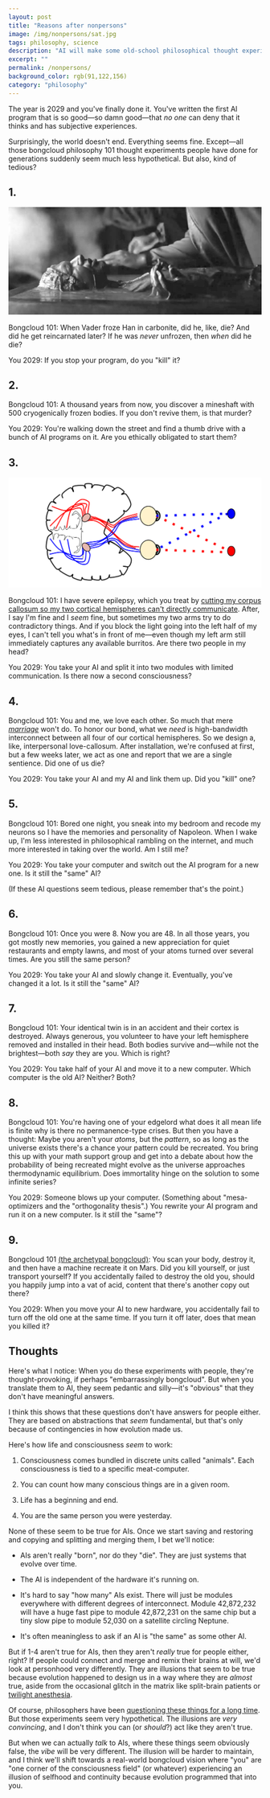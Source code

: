 ```yaml
---
layout: post
title: "Reasons after nonpersons"
image: /img/nonpersons/sat.jpg
tags: philosophy, science
description: "AI will make some old-school philosophical thought experiments seem much more relevant"
excerpt: ""
permalink: /nonpersons/
background_color: rgb(91,122,156)
category: "philosophy"
---
```


The year is 2029 and you've finally done it. You've written the first AI program that is so good—so damn good—that *no one* can deny that it thinks and has subjective experiences.

Surprisingly, the world doesn't end. Everything seems fine. Except—all those bongcloud philosophy 101 thought experiments people have done for generations suddenly seem much less hypothetical. But also, kind of tedious?

## 1.

![han frozen](/img/nonpersons/han-bw.jpg)

Bongcloud 101: When Vader froze Han in carbonite, did he, like, die? And did he get reincarnated later? If he was *never* unfrozen, then *when* did he die?

You 2029: If you stop your program, do you "kill" it?

## 2.

Bongcloud 101: A thousand years from now, you discover a mineshaft with 500 cryogenically frozen bodies. If you don't revive them, is that murder?

You 2029: You're walking down the street and find a thumb drive with a bunch of AI programs on it. Are you ethically obligated to start them?

## 3.

![brain](/img/nonpersons/brain3.svg)

Bongcloud 101: I have severe epilepsy, which you treat by [cutting my corpus callosum so my two cortical hemispheres can't directly communicate](/split-brain/). After, I say I'm fine and I *seem* fine, but sometimes my two arms try to do contradictory things. And if you block the light going into the left half of my eyes, I can't tell you what's in front of me—even though my left arm still immediately captures any available burritos. Are there two people in my head?

You 2029: You take your AI and split it into two modules with limited communication. Is there now a second consciousness?

## 4.

Bongcloud 101: You and me, we love each other. So much that mere [*marriage*](/plans) won't do. To honor our bond, what we *need* is high-bandwidth interconnect between all four of our cortical hemispheres. So we design a, like, interpersonal love-callosum. After installation, we're confused at first, but a few weeks later, we act as one and report that we are a single sentience. Did one of us die?

You 2029: You take your AI and my AI and link them up. Did you "kill" one?

## 5.

Bongcloud 101: Bored one night, you sneak into my bedroom and recode my neurons so I have the memories and personality of Napoleon. When I wake up, I'm less interested in philosophical rambling on the internet, and much more interested in taking over the world. Am I still me?

You 2029: You take your computer and switch out the AI program for a new one. Is it still the "same" AI?

(If these AI questions seem tedious, please remember that's the point.)

## 6.

Bongcloud 101: Once you were 8. Now you are 48. In all those years, you got mostly new memories, you gained a new appreciation for quiet restaurants and empty lawns, and most of your atoms turned over several times. Are you still the same person?

You 2029: You take your AI and slowly change it. Eventually, you've changed it a lot. Is it still the "same" AI?

## 7.

Bongcloud 101: Your identical twin is in an accident and their cortex is destroyed. Always generous, you volunteer to have your left hemisphere removed and installed in their head. Both bodies survive and—while not the brightest—both *say* they are you. Which is right?

You 2029: You take half of your AI and move it to a new computer. Which computer is the old AI? Neither? Both?

## 8.

Bongcloud 101: You're having one of your edgelord what does it all mean life is finite why is there no permanence-type crises. But then you have a thought: Maybe you aren't your *atoms*, but the *pattern*, so as long as the universe exists there's a chance your pattern could be recreated. You bring this up with your math support group and get into a debate about how the probability of being recreated might evolve as the universe approaches thermodynamic equilibrium. Does immortality hinge on the solution to some infinite series?

You 2029: Someone blows up your computer. (Something about "mesa-optimizers and the "orthogonality thesis".) You rewrite your AI program and run it on a new computer. Is it still the "same"?

## 9.

Bongcloud 101 [(the archetypal bongcloud)](/no-self/): You scan your body, destroy it, and then have a machine recreate it on Mars. Did you kill yourself, or just transport yourself? If you accidentally failed to destroy the old you, should you happily jump into a vat of acid, content that there's another copy out there?

You 2029: When you move your AI to new hardware, you accidentally fail to turn off the old one at the same time. If you turn it off later, does that mean you killed it?

## Thoughts

Here's what I notice: When you do these experiments with people, they're thought-provoking, if perhaps "embarrassingly bongcloud". But when you translate them to AI, they seem pedantic and silly—it's "obvious" that they don't have meaningful answers.

I think this shows that these questions don't have answers for people either. They are based on abstractions that *seem* fundamental, but that's only because of contingencies in how evolution made us.

Here's how life and consciousness *seem* to work:

1. Consciousness comes bundled in discrete units called "animals". Each consciousness is tied to a specific meat-computer.
  
2. You can count how many conscious things are in a given room.
  
3. Life has a beginning and end.
  
4. You are the same person you were yesterday.
  
None of these seem to be true for AIs. Once we start saving and restoring and copying and splitting and merging them, I bet we'll notice:

- AIs aren't really "born", nor do they "die". They are just systems that evolve over time.
  
- The AI is independent of the hardware it's running on.
  
- It's hard to say "how many" AIs exist. There will just be modules everywhere with different degrees of interconnect. Module 42,872,232 will have a huge fast pipe to module 42,872,231 on the same chip but a tiny slow pipe to module 52,030 on a satellite circling Neptune.
  
- It's often meaningless to ask if an AI is "the same" as some other AI.
  

But if 1-4 aren't true for AIs, then they aren't *really* true for people either, right? If people could connect and merge and remix their brains at will, we'd look at personhood very differently. They are illusions that seem to be true because evolution happened to design us in a way where they are *almost* true, aside from the occasional glitch in the matrix like split-brain patients or [twilight anesthesia](https://en.wikipedia.org/wiki/Twilight_anesthesia).

Of course, philosophers have been [questioning these things for a long time](/no-self/). But those experiments seem very hypothetical. The illusions are *very convincing*, and I don't think you can (or *should*?) act like they aren't true.

But when we can actually *talk* to AIs, where these things seem obviously false, the *vibe* will be very different. The illusion will be harder to maintain, and I think we'll shift towards a real-world bongcloud vision where "you" are "one corner of the consciousness field" (or whatever) experiencing an illusion of selfhood and continuity because evolution programmed that into you.